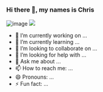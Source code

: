 ### Hi there 👋, my names is Chris
![image]({})
<img src="{https://img.shields.io/badge/LinkedIn-0077B5?style=for-the-badge&logo=linkedin&logoColor=white}" />

- 🔭 I’m currently working on ...
- 🌱 I’m currently learning ...
- 👯 I’m looking to collaborate on ...
- 🤔 I’m looking for help with ...
- 💬 Ask me about ...
- 📫 How to reach me: ...
- 😄 Pronouns: ...
- ⚡ Fun fact: ...

